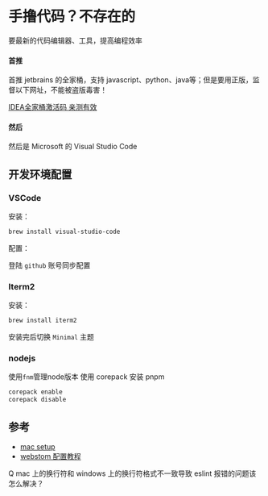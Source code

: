 # 手撸代码？不存在的

要最新的代码编辑器、工具，提高编程效率

#### 首推

首推 jetbrains 的全家桶，支持 javascript、python、java等；但是要用正版，监督以下网址，不能被盗版毒害！

[IDEA全家桶激活码 亲测有效](https://m.acurd.com/idea/list.html)

#### 然后

然后是 Microsoft 的 Visual Studio Code

## 开发环境配置

### VSCode

安装：

```bash
brew install visual-studio-code
```

配置：

登陆 `github` 账号同步配置

### Iterm2

安装：

```bash
brew install iterm2
```

安装完后切换 `Minimal` 主题

### nodejs

使用`fnm`管理node版本
使用 corepack 安装 pnpm

```bash
corepack enable
corepack disable
```

## 参考

- [mac setup](https://github.com/sb2nov/mac-setup)
- [webstom 配置教程](https://github.com/judasn/IntelliJ-IDEA-Tutorial)


Q 
mac 上的换行符和 windows 上的换行符格式不一致导致 eslint 报错的问题该怎么解决？